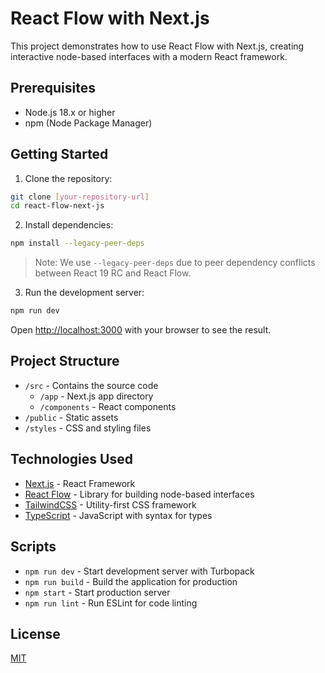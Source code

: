 # React Flow with Next.js

This project demonstrates how to use React Flow with Next.js, creating interactive node-based interfaces with a modern React framework.

## Prerequisites

- Node.js 18.x or higher
- npm (Node Package Manager)

## Getting Started

1. Clone the repository:
```bash
git clone [your-repository-url]
cd react-flow-next-js
```

2. Install dependencies:
```bash
npm install --legacy-peer-deps
```
> Note: We use `--legacy-peer-deps` due to peer dependency conflicts between React 19 RC and React Flow.

3. Run the development server:
```bash
npm run dev
```

Open [http://localhost:3000](http://localhost:3000) with your browser to see the result.

## Project Structure

- `/src` - Contains the source code
  - `/app` - Next.js app directory
  - `/components` - React components
- `/public` - Static assets
- `/styles` - CSS and styling files

## Technologies Used

- [Next.js](https://nextjs.org/) - React Framework
- [React Flow](https://reactflow.dev/) - Library for building node-based interfaces
- [TailwindCSS](https://tailwindcss.com/) - Utility-first CSS framework
- [TypeScript](https://www.typescriptlang.org/) - JavaScript with syntax for types

## Scripts

- `npm run dev` - Start development server with Turbopack
- `npm run build` - Build the application for production
- `npm start` - Start production server
- `npm run lint` - Run ESLint for code linting

## License

[MIT](https://choosealicense.com/licenses/mit/)
